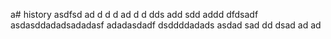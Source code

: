 a# history
asdfsd
ad
d
d
d
ad
d
d
dds
add
sdd
addd
dfdsadf
asdasddadadsadadasf
adadasdadf
dsddddadads
asdad
sad
dd
dsad
ad
ad
